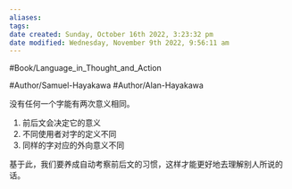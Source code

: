 ```yaml
---
aliases: 
tags: 
date created: Sunday, October 16th 2022, 3:23:32 pm
date modified: Wednesday, November 9th 2022, 9:56:11 am
---
```

#Book/Language_in_Thought_and_Action 

#Author/Samuel-Hayakawa 
#Author/Alan-Hayakawa 

没有任何一个字能有两次意义相同。
1. 前后文会决定它的意义
2. 不同使用者对字的定义不同
3. 同样的字对应的外向意义不同

基于此，我们要养成自动考察前后文的习惯，这样才能更好地去理解别人所说的话。
